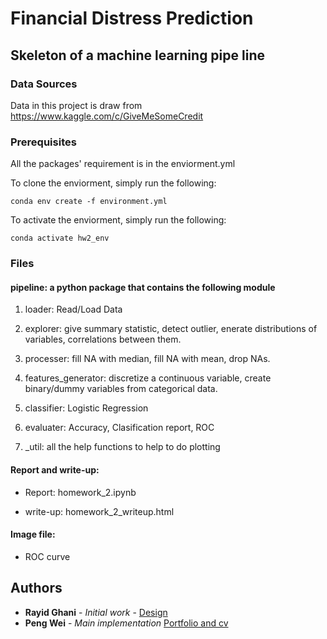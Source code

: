 # Financial Distress Prediction 

## Skeleton of a machine learning pipe line

### Data Sources
Data in this project is draw from https://www.kaggle.com/c/GiveMeSomeCredit

### Prerequisites

All the packages' requirement is in the enviorment.yml

To clone the enviorment, simply run the following:

```
conda env create -f environment.yml
```

To activate the enviorment, simply run the following:

```
conda activate hw2_env
```

### Files

#### pipeline: a python package that contains the following module

1. loader: Read/Load Data

2. explorer: give summary statistic, detect outlier, enerate distributions of variables, correlations between them.

3. processer: fill NA with median, fill NA with mean, drop NAs. 

4. features_generator: discretize a continuous variable, create binary/dummy variables
from categorical data.

5. classifier: Logistic Regression 

6. evaluater: Accuracy, Clasification report, ROC

7. \_util: all the help functions to help to do plotting

#### Report and write-up:

- Report: homework_2.ipynb

- write-up: homework_2_writeup.html

#### Image file:

- ROC curve

## Authors

* **Rayid Ghani** - *Initial work* - [Design](https://github.com/dssg/MLforPublicPolicy/tree/master/Assignments)
* **Peng Wei** - *Main implementation* [Portfolio and cv](https://pengwei715.github.io/)
